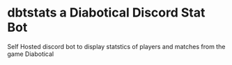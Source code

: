 # dbtstats a Diabotical Discord Stat Bot
Self Hosted discord bot to display statstics of players and matches from the game Diabotical
